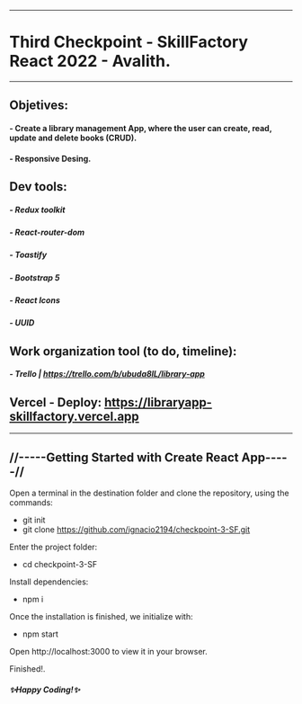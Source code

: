 -------------------------------------------------------------------------------------
# Third Checkpoint - SkillFactory React 2022 - Avalith.
-------------------------------------------------------------------------------------
## Objetives:
#### - Create a library management App, where the user can create, read, update and delete books (CRUD).
#### - Responsive Desing.
## Dev tools:
##### - Redux toolkit 
##### - React-router-dom
##### - Toastify
##### - Bootstrap 5
##### - React Icons
##### - UUID
## Work organization tool (to do, timeline): 
##### - Trello | https://trello.com/b/ubuda8lL/library-app

## Vercel - Deploy: https://libraryapp-skillfactory.vercel.app
-------------------------------------------------------------------------------------

## //-----Getting Started with Create React App-----//

Open a terminal in the destination folder and clone the repository,
using the commands:

- git init
- git clone https://github.com/ignacio2194/checkpoint-3-SF.git

Enter the project folder:

- cd checkpoint-3-SF

Install dependencies:

- npm i

Once the installation is finished, we initialize with:

- npm start

Open http://localhost:3000 to view it in your browser.

Finished!.

##### ✨Happy Coding!✨
